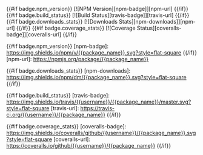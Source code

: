 {{#if badge.npm_version}}
[![NPM Version][npm-badge]][npm-url]
{{/if}}
{{#if badge.build_status}}
[![Build Status][travis-badge]][travis-url]
{{/if}}
{{#if badge.downloads_stats}}
[![Downloads Stats][npm-downloads]][npm-url]
{{/if}}
{{#if badge.coverage_stats}}
[![Coverage Status][coveralls-badge]][coveralls-url]
{{/if}}

{{#if badge.npm_version}}
[npm-badge]: https://img.shields.io/npm/v/{{package_name}}.svg?style=flat-square
{{/if}}
[npm-url]: https://npmjs.org/package/{{package_name}}

{{#if badge.downloads_stats}}
[npm-downloads]: https://img.shields.io/npm/dm/{{package_name}}.svg?style=flat-square
{{/if}}

{{#if badge.build_status}}
[travis-badge]: https://img.shields.io/travis/{{username}}/{{package_name}}/master.svg?style=flat-square
[travis-url]: https://travis-ci.org/{{username}}/{{package_name}}
{{/if}}

{{#if badge.coverage_stats}}
[coveralls-badge]: https://img.shields.io/coveralls/github/{{username}}/{{package_name}}.svg?style=flat-square
[coveralls-url]: https://coveralls.io/github/{{username}}/{{package_name}}
{{/if}}
